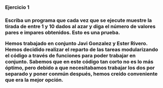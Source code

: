 <h3>Ejercicio 1<h3>
Escriba un programa que cada vez que se ejecute muestre la tirada de entre 1 y 10
dados al azar y diga el número de valores pares e impares obtenidos.
Esto es una prueba.


<p>Hemos trabajado en conjunto Javi Gonzalez y Ester Rivero.
Hemos decidido realizar el reparto de las tareas modularizando el código a través de funciones para poder trabajar en conjunto. Sabemos que en este código tan corto no es lo más óptimo, pero debido a que necesitabamos trabajar los dos por separado y poner conmún después, hemos creído conveniente que era la mejor opción. <p>

